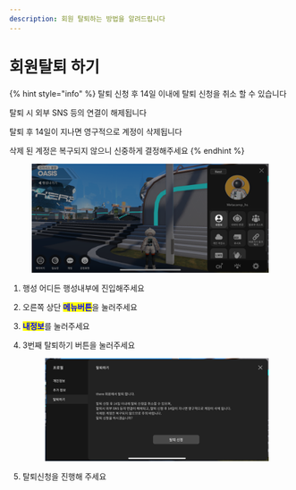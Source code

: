 ```yaml
---
description: 회원 탈퇴하는 방법을 알려드립니다
---
```


# 회원탈퇴 하기



{% hint style="info" %}
탈퇴 신청 후 14일 이내에 탈퇴 신청을 취소 할 수 있습니다&#x20;

탈퇴 시 외부 SNS 등의 연결이 해제됩니다&#x20;

탈퇴 후 14일이 지나면 영구적으로 계정이 삭제됩니다&#x20;

삭제 된 계정은 복구되지 않으니 신중하게 결정해주세요&#x20;
{% endhint %}

<figure><img src="../.gitbook/assets/IMG_1194.PNG" alt=""><figcaption></figcaption></figure>

1. 행성 어디든 행성내부에 진입해주세요
2. 오른쪽 상단 <mark style="color:blue;">**메뉴버튼**</mark>을 눌러주세요
3. <mark style="color:blue;">**내정보**</mark>를 눌러주세요
4.  3번째 탈퇴하기 버튼을 눌러주세요&#x20;

    <figure><img src="../.gitbook/assets/IMG_1193.PNG" alt=""><figcaption></figcaption></figure>
5. 탈퇴신청을 진행해 주세요&#x20;



